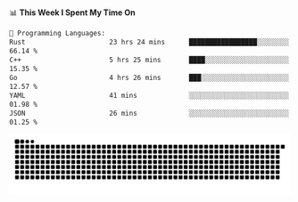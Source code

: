 <!--START_SECTION:waka-->
📊 **This Week I Spent My Time On** 

```text
💬 Programming Languages: 
Rust                     23 hrs 24 mins      █████████████████░░░░░░░░   66.14 % 
C++                      5 hrs 25 mins       ████░░░░░░░░░░░░░░░░░░░░░   15.35 % 
Go                       4 hrs 26 mins       ███░░░░░░░░░░░░░░░░░░░░░░   12.57 % 
YAML                     41 mins             ░░░░░░░░░░░░░░░░░░░░░░░░░   01.98 % 
JSON                     26 mins             ░░░░░░░░░░░░░░░░░░░░░░░░░   01.25 % 
```


<!--END_SECTION:waka-->

<picture>
  <source media="(prefers-color-scheme: dark)" srcset="https://raw.githubusercontent.com/fuwx295/fuwx295/output/github-contribution-grid-snake-dark.svg">
  <source media="(prefers-color-scheme: light)" srcset="https://raw.githubusercontent.com/fuwx295/fuwx295/output/github-contribution-grid-snake.svg">
  <img alt="github contribution grid snake animation" src="https://raw.githubusercontent.com/fuwx295/fuwx295/output/github-contribution-grid-snake.svg">
</picture>
